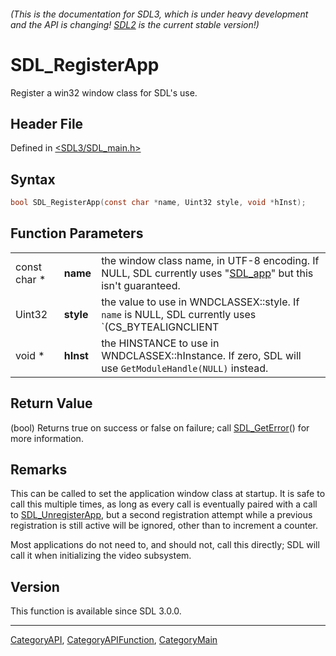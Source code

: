 ###### (This is the documentation for SDL3, which is under heavy development and the API is changing! [SDL2](https://wiki.libsdl.org/SDL2/) is the current stable version!)
# SDL_RegisterApp

Register a win32 window class for SDL's use.

## Header File

Defined in [<SDL3/SDL_main.h>](https://github.com/libsdl-org/SDL/blob/main/include/SDL3/SDL_main.h)

## Syntax

```c
bool SDL_RegisterApp(const char *name, Uint32 style, void *hInst);
```

## Function Parameters

|              |           |                                                                                                                                                      |
| ------------ | --------- | ---------------------------------------------------------------------------------------------------------------------------------------------------- |
| const char * | **name**  | the window class name, in UTF-8 encoding. If NULL, SDL currently uses "[SDL_app](SDL_app)" but this isn't guaranteed.                                |
| Uint32       | **style** | the value to use in WNDCLASSEX::style. If `name` is NULL, SDL currently uses `(CS_BYTEALIGNCLIENT | CS_OWNDC)` regardless of what is specified here. |
| void *       | **hInst** | the HINSTANCE to use in WNDCLASSEX::hInstance. If zero, SDL will use `GetModuleHandle(NULL)` instead.                                                |

## Return Value

(bool) Returns true on success or false on failure; call
[SDL_GetError](SDL_GetError)() for more information.

## Remarks

This can be called to set the application window class at startup. It is
safe to call this multiple times, as long as every call is eventually
paired with a call to [SDL_UnregisterApp](SDL_UnregisterApp), but a second
registration attempt while a previous registration is still active will be
ignored, other than to increment a counter.

Most applications do not need to, and should not, call this directly; SDL
will call it when initializing the video subsystem.

## Version

This function is available since SDL 3.0.0.

----
[CategoryAPI](CategoryAPI), [CategoryAPIFunction](CategoryAPIFunction), [CategoryMain](CategoryMain)

